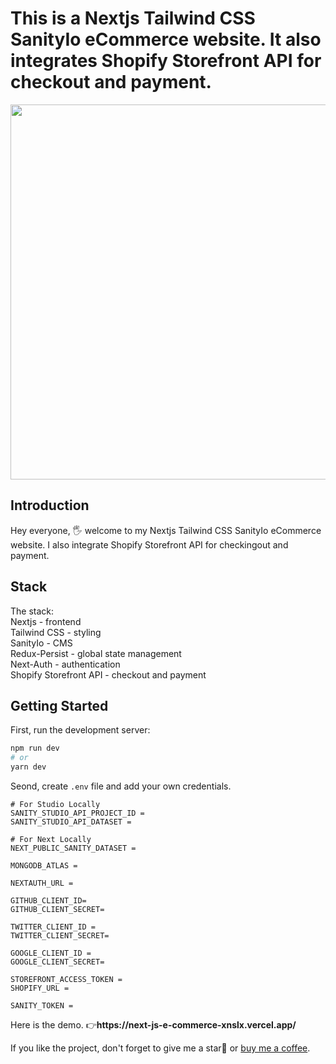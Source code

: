 # This is a Nextjs Tailwind CSS SanityIo eCommerce website. It also integrates Shopify Storefront API for checkout and payment.

<img src="https://github.com/xnslx/next-js-e-commerce/blob/master/assets/ezgif.com-gif-maker%20(24).gif" width="600" height="auto">

## Introduction
<p>Hey everyone, 🖐 welcome to my Nextjs Tailwind CSS SanityIo eCommerce website. I also integrate Shopify Storefront API for checkingout and payment.</p>

## Stack
<p>The stack: </br>Nextjs - frontend </br>Tailwind CSS - styling </br> SanityIo - CMS </br> Redux-Persist - global state management </br> Next-Auth - authentication
</br> Shopify Storefront API - checkout and payment</br>
</p>

## Getting Started

First, run the development server:

```bash
npm run dev
# or
yarn dev
```
Seond, create ```.env``` file and add your own credentials.
```
# For Studio Locally
SANITY_STUDIO_API_PROJECT_ID = 
SANITY_STUDIO_API_DATASET = 

# For Next Locally
NEXT_PUBLIC_SANITY_DATASET = 

MONGODB_ATLAS = 

NEXTAUTH_URL = 

GITHUB_CLIENT_ID=
GITHUB_CLIENT_SECRET=

TWITTER_CLIENT_ID = 
TWITTER_CLIENT_SECRET=

GOOGLE_CLIENT_ID = 
GOOGLE_CLIENT_SECRET=

STOREFRONT_ACCESS_TOKEN =
SHOPIFY_URL = 

SANITY_TOKEN = 
```

<p>Here is the demo. 👉<strong>https://next-js-e-commerce-xnslx.vercel.app/</strong></p>

<p>If you like the project, don't forget to give me a star🌟 or <a href="https://ko-fi.com/xianl18242">buy me a coffee</a>. </p>
